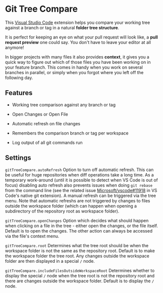 # Git Tree Compare

This [Visual Studio Code](https://code.visualstudio.com/) extension helps you compare your working tree against a branch or tag in a natural **folder tree structure**.

It is perfect for keeping an eye on what your pull request will look like, a **pull request preview** one could say. You don't have to leave your editor at all anymore!

In bigger projects with many files it also provides **context**, it gives you a quick way to figure out which of those files you have been working on in your feature branch. This comes in handy when you work on several branches in parallel, or simply when you forgot where you left off the following day.

## Features

- Working tree comparison against any branch or tag

- Open Changes or Open File

- Automatic refresh on file changes

- Remembers the comparison branch or tag per workspace

- Log output of all git commands run

## Settings

`gitTreeCompare.autoRefresh` Option to turn off automatic refresh. This can be useful for huge repositories when diff operations take a long time. As a temporary work-around (until it is possible to detect when VS Code is out of focus) disabling auto refresh also prevents issues when doing `git rebase` from the command line (see the related issue [Microsoft/vscode#11918](https://github.com/Microsoft/vscode/issues/11918) in VS Code's native git extension). A manual refresh can be triggered via the tree menu. Note that automatic refreshs are not triggered by changes to files outside the workspace folder (which can happen when opening a subdirectory of the repository root as workspace folder).

`gitTreeCompare.openChanges` Option which decides what should happen when clicking on a file in the tree - either open the changes, or the file itself. Default is to open the changes. The other action can always be accessed via the file's context menu.

`gitTreeCompare.root` Determines what the tree root should be when the workspace folder is not the same as the repository root. Default is to make the workspace folder the tree root. Any changes outside the workspace folder are then displayed in a special `/` node.

`gitTreeCompare.includeFilesOutsideWorkspaceRoot` Determines whether to display the special `/` node when the tree root is not the repository root and there are changes outside the workspace folder. Default is to display the `/` node.
